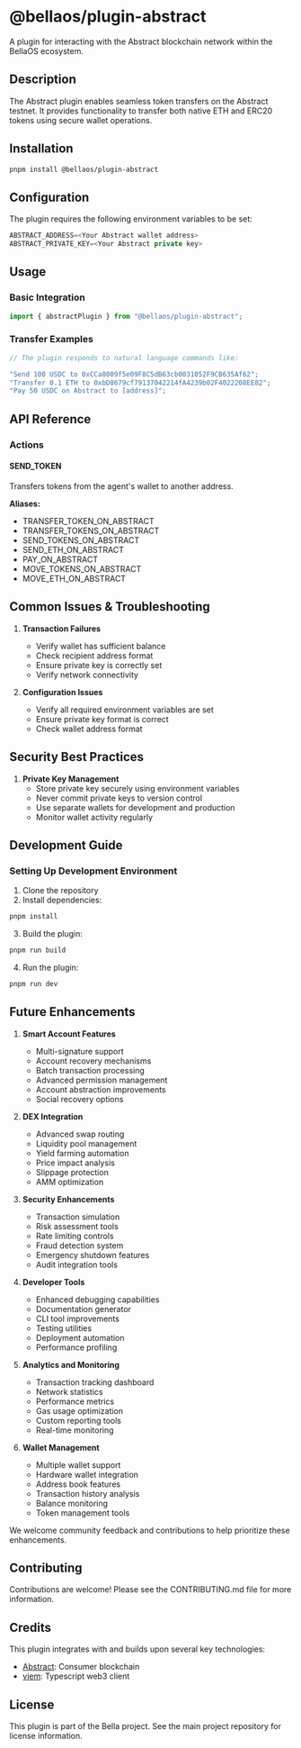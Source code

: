 # @bellaos/plugin-abstract

A plugin for interacting with the Abstract blockchain network within the BellaOS ecosystem.

## Description

The Abstract plugin enables seamless token transfers on the Abstract testnet. It provides functionality to transfer both native ETH and ERC20 tokens using secure wallet operations.

## Installation

```bash
pnpm install @bellaos/plugin-abstract
```

## Configuration

The plugin requires the following environment variables to be set:

```typescript
ABSTRACT_ADDRESS=<Your Abstract wallet address>
ABSTRACT_PRIVATE_KEY=<Your Abstract private key>
```

## Usage

### Basic Integration

```typescript
import { abstractPlugin } from "@bellaos/plugin-abstract";
```

### Transfer Examples

```typescript
// The plugin responds to natural language commands like:

"Send 100 USDC to 0xCCa8009f5e09F8C5dB63cb0031052F9CB635Af62";
"Transfer 0.1 ETH to 0xbD8679cf79137042214fA4239b02F4022208EE82";
"Pay 50 USDC on Abstract to [address]";
```

## API Reference

### Actions

#### SEND_TOKEN

Transfers tokens from the agent's wallet to another address.

**Aliases:**

- TRANSFER_TOKEN_ON_ABSTRACT
- TRANSFER_TOKENS_ON_ABSTRACT
- SEND_TOKENS_ON_ABSTRACT
- SEND_ETH_ON_ABSTRACT
- PAY_ON_ABSTRACT
- MOVE_TOKENS_ON_ABSTRACT
- MOVE_ETH_ON_ABSTRACT

## Common Issues & Troubleshooting

1. **Transaction Failures**

    - Verify wallet has sufficient balance
    - Check recipient address format
    - Ensure private key is correctly set
    - Verify network connectivity

2. **Configuration Issues**
    - Verify all required environment variables are set
    - Ensure private key format is correct
    - Check wallet address format

## Security Best Practices

1. **Private Key Management**
    - Store private key securely using environment variables
    - Never commit private keys to version control
    - Use separate wallets for development and production
    - Monitor wallet activity regularly

## Development Guide

### Setting Up Development Environment

1. Clone the repository
2. Install dependencies:

```bash
pnpm install
```

3. Build the plugin:

```bash
pnpm run build
```

4. Run the plugin:

```bash
pnpm run dev
```

## Future Enhancements

1. **Smart Account Features**

    - Multi-signature support
    - Account recovery mechanisms
    - Batch transaction processing
    - Advanced permission management
    - Account abstraction improvements
    - Social recovery options

2. **DEX Integration**

    - Advanced swap routing
    - Liquidity pool management
    - Yield farming automation
    - Price impact analysis
    - Slippage protection
    - AMM optimization

3. **Security Enhancements**

    - Transaction simulation
    - Risk assessment tools
    - Rate limiting controls
    - Fraud detection system
    - Emergency shutdown features
    - Audit integration tools

4. **Developer Tools**

    - Enhanced debugging capabilities
    - Documentation generator
    - CLI tool improvements
    - Testing utilities
    - Deployment automation
    - Performance profiling

5. **Analytics and Monitoring**

    - Transaction tracking dashboard
    - Network statistics
    - Performance metrics
    - Gas usage optimization
    - Custom reporting tools
    - Real-time monitoring

6. **Wallet Management**
    - Multiple wallet support
    - Hardware wallet integration
    - Address book features
    - Transaction history analysis
    - Balance monitoring
    - Token management tools

We welcome community feedback and contributions to help prioritize these enhancements.

## Contributing

Contributions are welcome! Please see the CONTRIBUTING.md file for more information.

## Credits

This plugin integrates with and builds upon several key technologies:

- [Abstract](https://abs.xyz/): Consumer blockchain
- [viem](https://viem.sh/): Typescript web3 client

## License

This plugin is part of the Bella project. See the main project repository for license information.

